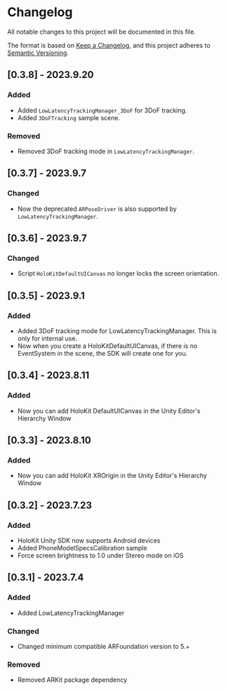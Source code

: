 # Changelog

All notable changes to this project will be documented in this file.

The format is based on [Keep a Changelog](https://keepachangelog.com/en/1.1.0/),
and this project adheres to [Semantic Versioning](https://semver.org/spec/v2.0.0.html).

## [0.3.8] - 2023.9.20

### Added

- Added `LowLatencyTrackingManager_3DoF` for 3DoF tracking.
- Added `3DoFTracking` sample scene.

### Removed

- Removed 3DoF tracking mode in `LowLatencyTrackingManager`. 

## [0.3.7] - 2023.9.7

### Changed

- Now the deprecated `ARPoseDriver` is also supported by `LowLatencyTrackingManager`.

## [0.3.6] - 2023.9.7

### Changed

- Script `HoloKitDefaultUICanvas` no longer locks the screen orientation.

## [0.3.5] - 2023.9.1

### Added

- Added 3DoF tracking mode for LowLatencyTrackingManager. This is only for internal use.
- Now when you create a HoloKitDefaultUICanvas, if there is no EventSystem in the scene, the SDK will create one for you.

## [0.3.4] - 2023.8.11

### Added

- Now you can add HoloKit DefaultUICanvas in the Unity Editor's Hierarchy Window

## [0.3.3] - 2023.8.10

### Added

- Now you can add HoloKit XROrigin in the Unity Editor's Hierarchy Window

## [0.3.2] - 2023.7.23

### Added

- HoloKit Unity SDK now supports Android devices
- Added PhoneModelSpecsCalibration sample
- Force screen brightness to 1.0 under Stereo mode on iOS

## [0.3.1] - 2023.7.4

### Added

- Added LowLatencyTrackingManager

### Changed

- Changed minimum compatible ARFoundation version to 5.+

### Removed

- Removed ARKit package dependency
